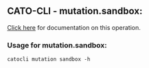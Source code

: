 
## CATO-CLI - mutation.sandbox:
[Click here](https://api.catonetworks.com/documentation/#mutation-sandbox) for documentation on this operation.

### Usage for mutation.sandbox:

`catocli mutation sandbox -h`
